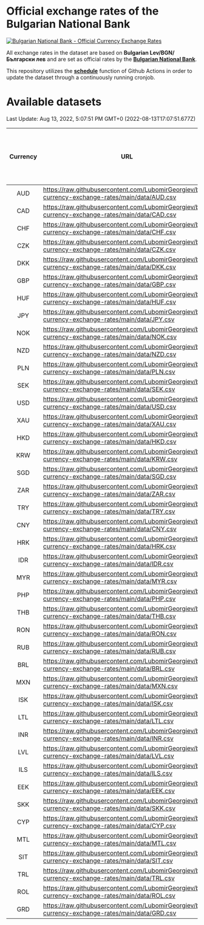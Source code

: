 # Official exchange rates of the Bulgarian National Bank

[![Bulgarian National Bank - Official Currency Exchange Rates](https://github.com/LubomirGeorgiev/bnb-currency-exchange-rates/actions/workflows/update-rates.yml/badge.svg?branch=main)](https://github.com/LubomirGeorgiev/bnb-currency-exchange-rates/actions/workflows/update-rates.yml)

All exchange rates in the dataset are based on **Bulgarian Lev/BGN/Български лев** and are set as official rates by the [**Bulgarian National Bank**](https://www.bnb.bg/Statistics/StExternalSector/StExchangeRates/StERForeignCurrencies/index.htm?toLang=_EN).

This repository utilizes the [**schedule**](https://docs.github.com/en/actions/reference/events-that-trigger-workflows) function of Github Actions in order to update the dataset through a continuously running cronjob.

# Available datasets

<!-- START LINKS (DO NOT EVER FU*ING DELETE THIS COMMENT FOR THE LOVE OF YOUR LIFE!!! IF YOU ARE CURIOS HOW IT WORKS, YOU CAN HAVE A LOOK AT ./src/updateReadme.ts) -->

Last Update: Aug 13, 2022, 5:07:51 PM GMT+0 (2022-08-13T17:07:51.677Z)

| Currency | URL                                                                                             | Number of records | Number of missing days that were filled in |
| :------: | ----------------------------------------------------------------------------------------------- | :---------------: | :----------------------------------------: |
|   AUD    | https://raw.githubusercontent.com/LubomirGeorgiev/bnb-currency-exchange-rates/main/data/AUD.csv |       8225        |                    2541                    |
|   CAD    | https://raw.githubusercontent.com/LubomirGeorgiev/bnb-currency-exchange-rates/main/data/CAD.csv |       8225        |                    2541                    |
|   CHF    | https://raw.githubusercontent.com/LubomirGeorgiev/bnb-currency-exchange-rates/main/data/CHF.csv |       8225        |                    2541                    |
|   CZK    | https://raw.githubusercontent.com/LubomirGeorgiev/bnb-currency-exchange-rates/main/data/CZK.csv |       8225        |                    2541                    |
|   DKK    | https://raw.githubusercontent.com/LubomirGeorgiev/bnb-currency-exchange-rates/main/data/DKK.csv |       8225        |                    2541                    |
|   GBP    | https://raw.githubusercontent.com/LubomirGeorgiev/bnb-currency-exchange-rates/main/data/GBP.csv |       8225        |                    2541                    |
|   HUF    | https://raw.githubusercontent.com/LubomirGeorgiev/bnb-currency-exchange-rates/main/data/HUF.csv |       8225        |                    2541                    |
|   JPY    | https://raw.githubusercontent.com/LubomirGeorgiev/bnb-currency-exchange-rates/main/data/JPY.csv |       8225        |                    2541                    |
|   NOK    | https://raw.githubusercontent.com/LubomirGeorgiev/bnb-currency-exchange-rates/main/data/NOK.csv |       8225        |                    2541                    |
|   NZD    | https://raw.githubusercontent.com/LubomirGeorgiev/bnb-currency-exchange-rates/main/data/NZD.csv |       8225        |                    2541                    |
|   PLN    | https://raw.githubusercontent.com/LubomirGeorgiev/bnb-currency-exchange-rates/main/data/PLN.csv |       8225        |                    2541                    |
|   SEK    | https://raw.githubusercontent.com/LubomirGeorgiev/bnb-currency-exchange-rates/main/data/SEK.csv |       8225        |                    2541                    |
|   USD    | https://raw.githubusercontent.com/LubomirGeorgiev/bnb-currency-exchange-rates/main/data/USD.csv |       8225        |                    2541                    |
|   XAU    | https://raw.githubusercontent.com/LubomirGeorgiev/bnb-currency-exchange-rates/main/data/XAU.csv |       8225        |                    2543                    |
|   HKD    | https://raw.githubusercontent.com/LubomirGeorgiev/bnb-currency-exchange-rates/main/data/HKD.csv |       7925        |                    2452                    |
|   KRW    | https://raw.githubusercontent.com/LubomirGeorgiev/bnb-currency-exchange-rates/main/data/KRW.csv |       7925        |                    2452                    |
|   SGD    | https://raw.githubusercontent.com/LubomirGeorgiev/bnb-currency-exchange-rates/main/data/SGD.csv |       7925        |                    2452                    |
|   ZAR    | https://raw.githubusercontent.com/LubomirGeorgiev/bnb-currency-exchange-rates/main/data/ZAR.csv |       7925        |                    2452                    |
|   TRY    | https://raw.githubusercontent.com/LubomirGeorgiev/bnb-currency-exchange-rates/main/data/TRY.csv |       6407        |                    1982                    |
|   CNY    | https://raw.githubusercontent.com/LubomirGeorgiev/bnb-currency-exchange-rates/main/data/CNY.csv |       6287        |                    1946                    |
|   HRK    | https://raw.githubusercontent.com/LubomirGeorgiev/bnb-currency-exchange-rates/main/data/HRK.csv |       6287        |                    1946                    |
|   IDR    | https://raw.githubusercontent.com/LubomirGeorgiev/bnb-currency-exchange-rates/main/data/IDR.csv |       6287        |                    1946                    |
|   MYR    | https://raw.githubusercontent.com/LubomirGeorgiev/bnb-currency-exchange-rates/main/data/MYR.csv |       6287        |                    1946                    |
|   PHP    | https://raw.githubusercontent.com/LubomirGeorgiev/bnb-currency-exchange-rates/main/data/PHP.csv |       6287        |                    1946                    |
|   THB    | https://raw.githubusercontent.com/LubomirGeorgiev/bnb-currency-exchange-rates/main/data/THB.csv |       6287        |                    1946                    |
|   RON    | https://raw.githubusercontent.com/LubomirGeorgiev/bnb-currency-exchange-rates/main/data/RON.csv |       6228        |                    1928                    |
|   RUB    | https://raw.githubusercontent.com/LubomirGeorgiev/bnb-currency-exchange-rates/main/data/RUB.csv |       6123        |                    1894                    |
|   BRL    | https://raw.githubusercontent.com/LubomirGeorgiev/bnb-currency-exchange-rates/main/data/BRL.csv |       5315        |                    1647                    |
|   MXN    | https://raw.githubusercontent.com/LubomirGeorgiev/bnb-currency-exchange-rates/main/data/MXN.csv |       5315        |                    1647                    |
|   ISK    | https://raw.githubusercontent.com/LubomirGeorgiev/bnb-currency-exchange-rates/main/data/ISK.csv |       5225        |                    1619                    |
|   LTL    | https://raw.githubusercontent.com/LubomirGeorgiev/bnb-currency-exchange-rates/main/data/LTL.csv |       5155        |                    1584                    |
|   INR    | https://raw.githubusercontent.com/LubomirGeorgiev/bnb-currency-exchange-rates/main/data/INR.csv |       4948        |                    1533                    |
|   LVL    | https://raw.githubusercontent.com/LubomirGeorgiev/bnb-currency-exchange-rates/main/data/LVL.csv |       4792        |                    1472                    |
|   ILS    | https://raw.githubusercontent.com/LubomirGeorgiev/bnb-currency-exchange-rates/main/data/ILS.csv |       4222        |                    1312                    |
|   EEK    | https://raw.githubusercontent.com/LubomirGeorgiev/bnb-currency-exchange-rates/main/data/EEK.csv |       4000        |                    1226                    |
|   SKK    | https://raw.githubusercontent.com/LubomirGeorgiev/bnb-currency-exchange-rates/main/data/SKK.csv |       2972        |                    914                     |
|   CYP    | https://raw.githubusercontent.com/LubomirGeorgiev/bnb-currency-exchange-rates/main/data/CYP.csv |       2906        |                    890                     |
|   MTL    | https://raw.githubusercontent.com/LubomirGeorgiev/bnb-currency-exchange-rates/main/data/MTL.csv |       2606        |                    801                     |
|   SIT    | https://raw.githubusercontent.com/LubomirGeorgiev/bnb-currency-exchange-rates/main/data/SIT.csv |       2542        |                    778                     |
|   TRL    | https://raw.githubusercontent.com/LubomirGeorgiev/bnb-currency-exchange-rates/main/data/TRL.csv |       1816        |                    557                     |
|   ROL    | https://raw.githubusercontent.com/LubomirGeorgiev/bnb-currency-exchange-rates/main/data/ROL.csv |       1697        |                    524                     |
|   GRD    | https://raw.githubusercontent.com/LubomirGeorgiev/bnb-currency-exchange-rates/main/data/GRD.csv |        359        |                    107                     |

<!-- END LINKS (DO NOT EVER FU*ING DELETE THIS COMMENT FOR THE LOVE OF YOUR LIFE!!! IF YOU ARE CURIOS HOW IT WORKS, YOU CAN HAVE A LOOK AT ./src/updateReadme.ts) -->
